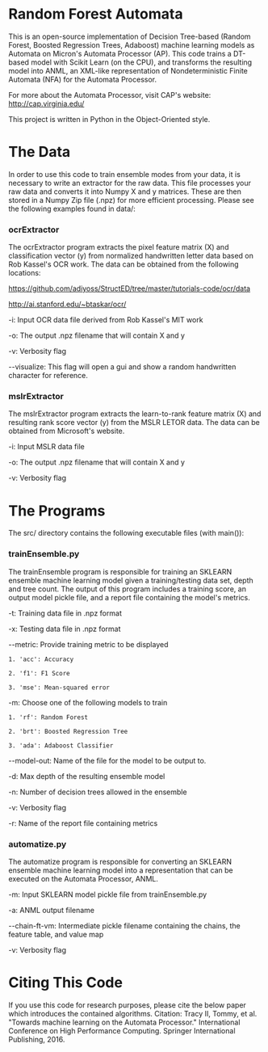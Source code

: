 # Random Forest Automata

This is an open-source implementation of Decision Tree-based (Random Forest, Boosted Regression Trees, Adaboost) machine learning models as Automata on Micron's Automata Processor (AP). This code trains a DT-based model with Scikit Learn (on the CPU), and transforms the resulting model into ANML, an XML-like representation of Nondeterministic Finite Automata (NFA) for the Automata Processor.

For more about the Automata Processor, visit CAP's website: http://cap.virginia.edu/

This project is written in Python in the Object-Oriented style.

# The Data

In order to use this code to train ensemble modes from your data, it is necessary to write an extractor for the raw data. This file processes your raw data and converts it into Numpy X and y matrices. These are then stored in a Numpy Zip file (.npz) for more efficient processing. Please see the following examples found in data/:

### ocrExtractor

The ocrExtractor program extracts the pixel feature matrix (X) and classification vector (y) from normalized handwritten letter data based on Rob Kassel's OCR work. The data can be obtained from the following locations:

https://github.com/adiyoss/StructED/tree/master/tutorials-code/ocr/data

http://ai.stanford.edu/~btaskar/ocr/

-i: Input OCR data file derived from Rob Kassel's MIT work

-o: The output .npz filename that will contain X and y

-v: Verbosity flag

--visualize: This flag will open a gui and show a random handwritten character for reference.

### mslrExtractor

The mslrExtractor program extracts the learn-to-rank feature matrix (X) and resulting rank score vector (y) from the MSLR LETOR data. The data can be obtained from Microsoft's website.

-i: Input MSLR data file

-o: The output .npz filename that will contain X and y

-v: Verbosity flag

# The Programs 

The src/ directory contains the following executable files (with main()):

### trainEnsemble.py

The trainEnsemble program is responsible for training an SKLEARN ensemble machine learning model given a training/testing data set, depth and tree count. The output of this program includes a training score, an output model pickle file, and a report file containing the model's metrics.

-t: Training data file in .npz format

-x: Testing data file in .npz format

--metric: Provide training metric to be displayed

	1. 'acc': Accuracy

	2. 'f1': F1 Score

	3. 'mse': Mean-squared error

-m: Choose one of the following models to train

	1. 'rf': Random Forest

	2. 'brt': Boosted Regression Tree

	3. 'ada': Adaboost Classifier

--model-out: Name of the file for the model to be output to.

-d: Max depth of the resulting ensemble model

-n: Number of decision trees allowed in the ensemble

-v: Verbosity flag

-r: Name of the report file containing metrics

### automatize.py

The automatize program is responsible for converting an SKLEARN ensemble machine learning model into a representation that can be executed on the Automata Processor, ANML.

-m: Input SKLEARN model pickle file from trainEnsemble.py

-a: ANML output filename

--chain-ft-vm: Intermediate pickle filename containing the chains, the feature table, and value map

-v: Verbosity flag

# Citing This Code

If you use this code for research purposes, please cite the below paper which introduces the contained algorithms.
Citation:
Tracy II, Tommy, et al. "Towards machine learning on the Automata Processor." International Conference on High Performance Computing. Springer International Publishing, 2016.

